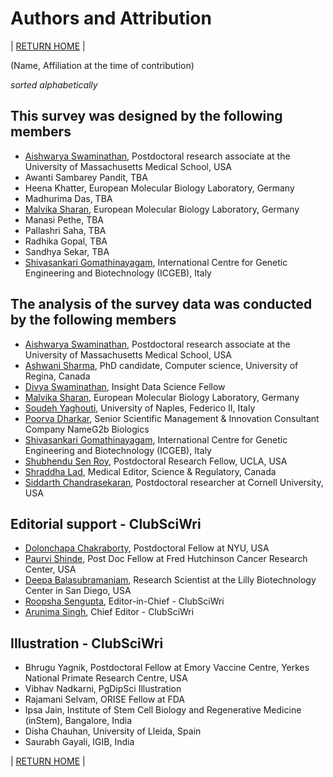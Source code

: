 # Authors and Attribution

| [RETURN HOME](https://wiscsg.github.io/wis-csg-2018/) |

(Name, Affiliation at the time of contribution) 

*sorted alphabetically*

## This survey was designed by the following members 

- [Aishwarya Swaminathan](https://www.linkedin.com/in/aishwarya-swaminathan-57660390/), Postdoctoral research associate at the University of Massachusetts Medical School, USA
- Awanti Sambarey Pandit, TBA
- Heena Khatter, European Molecular Biology Laboratory, Germany
- Madhurima Das, TBA
- [Malvika Sharan](http://about.me/malvikasharan), European Molecular Biology Laboratory, Germany
- Manasi Pethe, TBA
- Pallashri Saha, TBA
- Radhika Gopal, TBA
- Sandhya Sekar, TBA
- [Shivasankari Gomathinayagam](https://www.linkedin.com/in/shivasankari-gomathinayagam-43593ba3), International Centre for Genetic Engineering and Biotechnology (ICGEB), Italy

## The analysis of the survey data was conducted by the following members 

- [Aishwarya Swaminathan](https://www.linkedin.com/in/aishwarya-swaminathan-57660390/), Postdoctoral research associate at the University of Massachusetts Medical School, USA
- [Ashwani Sharma](https://scholar.google.ca/citations?user=oED3ttsAAAAJ&hl=en), PhD candidate, Computer science, University of Regina, Canada
- [Divya Swaminathan](https://www.linkedin.com/in/divya-swaminathan-72a3366b/), Insight Data Science Fellow
- [Malvika Sharan](http://about.me/malvikasharan), European Molecular Biology Laboratory, Germany
- [Soudeh Yaghouti](https://www.linkedin.com/in/soudeh-yaghouti-22704785), University of Naples, Federico II, Italy
- [Poorva Dharkar](https://www.linkedin.com/in/poorvadharkar/), Senior Scientific Management & Innovation Consultant
Company NameG2b Biologics
- [Shivasankari Gomathinayagam](https://www.linkedin.com/in/shivasankari-gomathinayagam-43593ba3), International Centre for Genetic Engineering and Biotechnology (ICGEB), Italy
- [Shubhendu Sen Roy](https://www.linkedin.com/in/shubhendu-sen-roy-19336444/), Postdoctoral Research Fellow, UCLA, USA
- [Shraddha Lad](https://www.linkedin.com/in/shraddha-lad/), Medical Editor, Science & Regulatory, Canada
- [Siddarth Chandrasekaran](https://www.linkedin.com/in/siddarthc/), Postdoctoral researcher at Cornell University, USA

## Editorial support - ClubSciWri

- [Dolonchapa Chakraborty](https://www.linkedin.com/in/dolonchapachakraborty), Postdoctoral Fellow at NYU, USA
- [Paurvi Shinde](https://www.linkedin.com/in/paurvi/), Post Doc Fellow at Fred Hutchinson Cancer Research Center, USA
- [Deepa Balasubramaniam](https://www.linkedin.com/in/deepa-balasubramaniam-ph-d-283a5223/), Research Scientist at the Lilly Biotechnology Center in San Diego, USA
- [Roopsha Sengupta](https://www.linkedin.com/in/roopsha-sengupta), Editor-in-Chief - ClubSciWri
- [Arunima Singh](https://www.linkedin.com/in/singh-arunima), Chief Editor - ClubSciWri

## Illustration - ClubSciWri
- Bhrugu Yagnik, Postdoctoral Fellow at Emory Vaccine Centre, Yerkes National Primate Research Centre, USA
- Vibhav Nadkarni, PgDipSci Illustration
- Rajamani Selvam, ORISE Fellow at FDA
- Ipsa Jain, Institute of Stem Cell Biology and Regenerative Medicine (inStem), Bangalore, India
- Disha Chauhan, University of Lleida, Spain 
- Saurabh Gayali, IGIB, India

| [RETURN HOME](https://wiscsg.github.io/wis-csg-2018/) |

